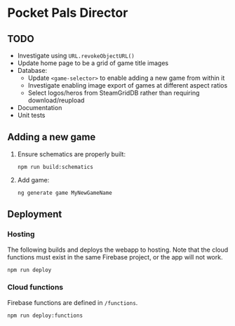 # Pocket Pals Director

## TODO

- Investigate using `URL.revokeObjectURL()`
- Update home page to be a grid of game title images
- Database:
    - Update `<game-selector>` to enable adding a new game from within it
    - Investigate enabling image export of games at different aspect ratios
    - Select logos/heros from SteamGridDB rather than requiring download/reupload
- Documentation
- Unit tests

## Adding a new game

1.  Ensure schematics are properly built:

    ```
    npm run build:schematics
    ```

2.  Add game:

    ```
    ng generate game MyNewGameName
    ```

## Deployment

### Hosting

The following builds and deploys the webapp to hosting. Note that the cloud
functions must exist in the same Firebase project, or the app will not work.

```
npm run deploy
```

### Cloud functions

Firebase functions are defined in `/functions`.

```
npm run deploy:functions
```
